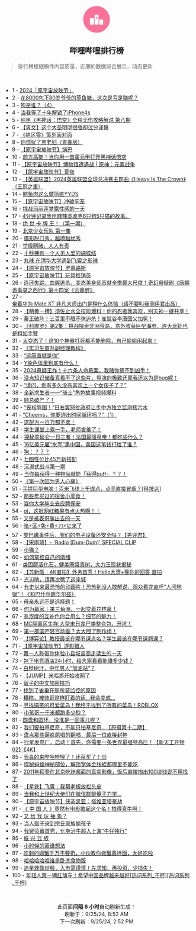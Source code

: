 <div align="center">
    <img src="./assets/icon_rank.png" alt="logo" />
    <h2>哔哩哔哩排行榜</h>
</div>

> 排行榜根据稿件内容质量，近期的数据综合展示，动态更新

<br />

<ul><li><span>1 - <a href=https://www.bilibili.com/BV1Zmt6egEMP>2024「原宇宙放映节」</a></span></li><li><span>2 - <a href=https://www.bilibili.com/BV1dYtDehEus>花8000包下80岁爷爷的草鱼塘，这次是亏是赚呢？</a></span></li><li><span>3 - <a href=https://www.bilibili.com/BV1LLsYeuEqR>狗是谁？（4）</a></span></li><li><span>4 - <a href=https://www.bilibili.com/BV1WVtDe5E2N>当我等了十年解锁了iPhone4s</a></span></li><li><span>5 - <a href=https://www.bilibili.com/BV1jzs1e3EcV>纯黑《黑神话：悟空》全程无伤攻略解说&nbsp;第八期</a></span></li><li><span>6 - <a href=https://www.bilibili.com/BV1dZtke3E4W>【爽文】这个大圣明明很强却过分谨慎</a></span></li><li><span>7 - <a href=https://www.bilibili.com/BV1QLsbeQEgM>《绝区零》策划面对面</a></span></li><li><span>8 - <a href=https://www.bilibili.com/BV17dtyeHEG1>你惊扰了黑老妇（青春版）</a></span></li><li><span>9 - <a href=https://www.bilibili.com/BV1bLtoeTEZG>【原宇宙放映节】锅巴</a></span></li><li><span>10 - <a href=https://www.bilibili.com/BV1b5tReFEb8>前方高能！当你用一首霍元甲打开黑神话悟空</a></span></li><li><span>11 - <a href=https://www.bilibili.com/BV1d5tkerE5D>【原宇宙放映节】博物馆遭遇战&nbsp;|&nbsp;原神：元素战争</a></span></li><li><span>12 - <a href=https://www.bilibili.com/BV14wbFeCE25>【原宇宙放映节】夏夜</a></span></li><li><span>13 - <a href=https://www.bilibili.com/BV1apsYeeEYC>【英雄联盟】2024英雄联盟全球总决赛主题曲《Heavy&nbsp;Is&nbsp;The&nbsp;Crown》（王冠之重）</a></span></li><li><span>14 - <a href=https://www.bilibili.com/BV1Jgtke5EtJ>鳄鱼肉这么做简直YYDS</a></span></li><li><span>15 - <a href=https://www.bilibili.com/BV1PebcerEzX>【原宇宙放映节】冲破牢笼</a></span></li><li><span>16 - <a href=https://www.bilibili.com/BV1K8tSeyEPb>挑战玛丽莲梦露性感的一天</a></span></li><li><span>17 - <a href=https://www.bilibili.com/BV1czbceMEKb>4分钟记录我用麻辣烫收养6只狗5只猫的故事。</a></span></li><li><span>18 - <a href=https://www.bilibili.com/BV1F4treyELV>绝&nbsp;世&nbsp;卡&nbsp;牌&nbsp;王！（第一期）</a></span></li><li><span>19 - <a href=https://www.bilibili.com/BV1Webce6Eqp>北京少女乐队&nbsp;第一集</a></span></li><li><span>20 - <a href=https://www.bilibili.com/BV1CatSeGEib>摄影脱口秀，越喷越优秀</a></span></li><li><span>21 - <a href=https://www.bilibili.com/BV12utze7EVG>举报网赌，人人有责</a></span></li><li><span>22 - <a href=https://www.bilibili.com/BV1VCtneGEgq>十秒拥有一个人见人爱的蝴蝶结</a></span></li><li><span>23 - <a href=https://www.bilibili.com/BV1F1t6ekE5w>丸辣&nbsp;在清华大学遇到飞霄之影辣</a></span></li><li><span>24 - <a href=https://www.bilibili.com/BV1CmtZePEYL>【原宇宙放映节】罗慕路斯</a></span></li><li><span>25 - <a href=https://www.bilibili.com/BV1a7bceHEbz>【原宇宙放映节】玩具推销员</a></span></li><li><span>26 - <a href=https://www.bilibili.com/BV1TWsQe1EVd>连环失踪，血腥逃杀，变态美身师贡献全季最大尺度！奇幻悬疑剧《唐朝诡事录之西行》第十四案《云鼎醉》</a></span></li><li><span>27 - <a href=https://www.bilibili.com/BV1dLbAehE4A>带着华为&nbsp;Mate&nbsp;XT&nbsp;非凡大师出门是种什么体验（请不要叫我测评君出品）</a></span></li><li><span>28 - <a href=https://www.bilibili.com/BV1umsaetEc6>【萌黄一槽】须佐止水全技能爆料！你的忍者我喜欢，别天神一键共享！</a></span></li><li><span>29 - <a href=https://www.bilibili.com/BV15tt2eEENN>秦王破阵！三百里不眠不休追杀！雀鼠谷李唐国父加冕！</a></span></li><li><span>30 - <a href=https://www.bilibili.com/BV1LdbAePE8M>《科摩罗》第2集：挑战探索非洲荒岛，意外收获巨型海参，连大龙虾也是粗如手臂</a></span></li><li><span>31 - <a href=https://www.bilibili.com/BV1ZGtHeHESQ>太变态了！这10个神器打死都不能删除，自己偷偷用起来！</a></span></li><li><span>32 - <a href=https://www.bilibili.com/BV1AZtDe5Ey2>《实习生直升副经理教程》</a></span></li><li><span>33 - <a href=https://www.bilibili.com/BV1L7tkezEPb>“这简直就是你”</a></span></li><li><span>34 - <a href=https://www.bilibili.com/BV1evtDeFEXZ>Y染色体里到底有什么！</a></span></li><li><span>35 - <a href=https://www.bilibili.com/BV1xwt2eKEF7>2024悬疑王炸！十六条人命悬案，我赌你猜不到凶手！</a></span></li><li><span>36 - <a href=https://www.bilibili.com/BV1EZsUeRE3B>没点知识储备真看不了这些片，导演的极致还原我还以为是bug呢！</a></span></li><li><span>37 - <a href=https://www.bilibili.com/BV15YbwecEoF>“请问，你有多久没有喜欢上一个女孩子了？”</a></span></li><li><span>38 - <a href=https://www.bilibili.com/BV1kibceuEew>全新求生者——“骑士”角色故事视频爆料</a></span></li><li><span>39 - <a href=https://www.bilibili.com/BV1GGsSeLEzz>顾总破产了！</a></span></li><li><span>40 - <a href=https://www.bilibili.com/BV17gtke5EQd>“丧权辱国！”日右翼怒批政府让步中方独立监测核污水</a></span></li><li><span>41 - <a href=https://www.bilibili.com/BV1FTbNe1ExE>“Cheems，你要逃出时间循环吗？”（1）</a></span></li><li><span>42 - <a href=https://www.bilibili.com/BV1iJsUeDEr3>这配方一百万都不卖！</a></span></li><li><span>43 - <a href=https://www.bilibili.com/BV1A5bweVEyk>学生课堂上露一手，老师害羞了！</a></span></li><li><span>44 - <a href=https://www.bilibili.com/BV1Y3tfemEtj>探秘拿破仑一日三餐！法国最强皇帝！都吃些什么？</a></span></li><li><span>45 - <a href=https://www.bilibili.com/BV15RtSetEcg>16亿美元雇“水军”黑中国，美国这笔钱打给了谁？</a></span></li><li><span>46 - <a href=https://www.bilibili.com/BV1oNsbebE9Y>狗：？？？</a></span></li><li><span>47 - <a href=https://www.bilibili.com/BV1TMtDeUE6c>七图性价比45万新搭配</a></span></li><li><span>48 - <a href=https://www.bilibili.com/BV1Eut6eTE3U>沉溺式战斗第一期</a></span></li><li><span>49 - <a href=https://www.bilibili.com/BV1yEtCeoEVg>当你每获得一种物品就能「获得buff」？？！</a></span></li><li><span>50 - <a href=https://www.bilibili.com/BV1SZtme2EFe>《第一次因为男人心痛》</a></span></li><li><span>51 - <a href=https://www.bilibili.com/BV1mot1ezEZN>手搓巨型电脑！百米飞线上千焊点，点亮直接冒烟？[科技达]</a></span></li><li><span>52 - <a href=https://www.bilibili.com/BV16QtHeREnG>那些年买过的宿舍小零食！</a></span></li><li><span>53 - <a href=https://www.bilibili.com/BV1pftreQE4D>当你大学毕业去应聘保安</a></span></li><li><span>54 - <a href=https://www.bilibili.com/BV15Rt6eiEPs>oi，这批网红糖果有点火热啊！！</a></span></li><li><span>55 - <a href=https://www.bilibili.com/BV14itke4Ew1>又是被表哥骗出去的一天</a></span></li><li><span>56 - <a href=https://www.bilibili.com/BV1pSsUecEru>暗⚡区⚡免⚡费⚡刀⚡它来了</a></span></li><li><span>57 - <a href=https://www.bilibili.com/BV18PsCe4E1K>黎巴嫩事件后，我们的电子设备还安全吗？【差评君】</a></span></li><li><span>58 - <a href=https://www.bilibili.com/BV1MCtDe9ER6>【宋雨琦】-&nbsp;&#39;Radio&nbsp;(Dum-Dum)&#39;&nbsp;SPECIAL&nbsp;CLIP</a></span></li><li><span>59 - <a href=https://www.bilibili.com/BV1V5tSeREwo>小猫？</a></span></li><li><span>60 - <a href=https://www.bilibili.com/BV1gCtDe9E9r>如何掌控自己的情绪</a></span></li><li><span>61 - <a href=https://www.bilibili.com/BV1hht2ejE2x>类固醇活化石，健美圈常青树，大力王现状揭秘</a></span></li><li><span>62 - <a href=https://www.bilibili.com/BV1sisyeWEpR>【苏新皓｜4K直拍】外务首秀！Hello大湾+等你的回答&nbsp;直拍</a></span></li><li><span>63 - <a href=https://www.bilibili.com/BV18ctDepE7a>光刃呐，请再次劈了这座城</a></span></li><li><span>64 - <a href=https://www.bilibili.com/BV1X5tSe9EDg>有史以来最恐怖的动画片！恐怖到没人敢解说，观众看完直呼“人间地狱”！《和巴什尔跳华尔兹》</a></span></li><li><span>65 - <a href=https://www.bilibili.com/BV1zStkemE7g>母亲永远不是选择题！</a></span></li><li><span>66 - <a href=https://www.bilibili.com/BV1G2tCezE4d>何为赢家丨来三角洲，一起变着花样赢！</a></span></li><li><span>67 - <a href=https://www.bilibili.com/BV17GtyeDEd4>高浓度的互补色你会用么？细节的魅力！</a></span></li><li><span>68 - <a href=https://www.bilibili.com/BV1HibceuE6t>MC隔离区生存:大型末日丧尸类整合包，开坑！</a></span></li><li><span>69 - <a href=https://www.bilibili.com/BV1UgtCeAEsb>第一部国产轻百动画？太大胆了制作组！</a></span></li><li><span>70 - <a href=https://www.bilibili.com/BV1fPtSehEvV>【博弈论】教授最该在哪节课点名？学生最该在哪节课翘课？</a></span></li><li><span>71 - <a href=https://www.bilibili.com/BV1zdtZeZECe>【原宇宙放映节】逐影猎人</a></span></li><li><span>72 - <a href=https://www.bilibili.com/BV1WMt2ewE4U>第一人称带你体验小县城普高走读生的一天</a></span></li><li><span>73 - <a href=https://www.bilibili.com/BV1ritSezExJ>包下电竞酒店24小时，给大家看看能赚多少钱？</a></span></li><li><span>74 - <a href=https://www.bilibili.com/BV15ntkeqE4B>白桦树汁，中年男人“加油站”？</a></span></li><li><span>75 - <a href=https://www.bilibili.com/BV1ttbceyEVi>【JUMP】米哈游开始收网了</a></span></li><li><span>76 - <a href=https://www.bilibili.com/BV1MytUeLEKc>留子的中文加密技巧</a></span></li><li><span>77 - <a href=https://www.bilibili.com/BV11ktZeqERw>找到了雀巢在厕所装监控的原因</a></span></li><li><span>78 - <a href=https://www.bilibili.com/BV1pRtze2ECr>糟糕，被帅哥这样盯着的话...我会变成...</a></span></li><li><span>79 - <a href=https://www.bilibili.com/BV19ot6ePEF6>寻找搞笑的可爱菜鸟！我终于找到了所有的菜鸟！ROBLOX</a></span></li><li><span>80 - <a href=https://www.bilibili.com/BV1HBtSeTEAN>小孩哥一千米都跑多少秒？</a></span></li><li><span>81 - <a href=https://www.bilibili.com/BV1pNtyexEU3>圆盘和圆环，没准是一回事儿呢？</a></span></li><li><span>82 - <a href=https://www.bilibili.com/BV1FWsCeCEw4>我们要拍基尼奇，不能只拍基尼奇...【原摄第十二期】</a></span></li><li><span>83 - <a href=https://www.bilibili.com/BV1jvtreuEu2>盘点那些逼疯原唱的翻唱，最后一位直接封神</a></span></li><li><span>84 - <a href=https://www.bilibili.com/BV1WRsXeVEDz>行星发电厂，启动！首先，你需要一条世界最强特高压！【新天工开物02】【4K】</a></span></li><li><span>85 - <a href=https://www.bilibili.com/BV1JPtQegEYj>我真的来哔哩哔哩了！还获奖了！😊</a></span></li><li><span>86 - <a href=https://www.bilibili.com/BV1StsYecEmP>探秘蚂蝗神秘部位，解锁宽体金线蛭都哪里不能吃</a></span></li><li><span>87 - <a href=https://www.bilibili.com/BV1KDtUe3EwT>2011年拜登在北京吃炸酱面的真实影像，饭后直接掏出100块钱说不用找了</a></span></li><li><span>88 - <a href=https://www.bilibili.com/BV1dYtDehEQg>【星铁】飞霄：我帮老板放松头皮</a></span></li><li><span>89 - <a href=https://www.bilibili.com/BV1w4tCepE5W>当我和上世纪大佬们在微信群聊量子力学...</a></span></li><li><span>90 - <a href=https://www.bilibili.com/BV1TatkeFESN>【原宇宙放映节】侠盗凯亚：塔维亚塔豪劫</a></span></li><li><span>91 - <a href=https://www.bilibili.com/BV1QhsUeVEib>《&nbsp;中&nbsp;国&nbsp;人&nbsp;》竟然有电影敢起这个名！拍得真牛啊！</a></span></li><li><span>92 - <a href=https://www.bilibili.com/BV1HQsUefEE2>又&nbsp;给&nbsp;我&nbsp;玩&nbsp;抽&nbsp;象？</a></span></li><li><span>93 - <a href=https://www.bilibili.com/BV1u6bFemETF>当人贩子来到宗氏家族偷孩子</a></span></li><li><span>94 - <a href=https://www.bilibili.com/BV1VLtKeNEVM>我爸荧幕首秀，化身治牛超人上演“牛仔独行”</a></span></li><li><span>95 - <a href=https://www.bilibili.com/BV12Et1evETn>振&nbsp;兴&nbsp;豆&nbsp;族</a></span></li><li><span>96 - <a href=https://www.bilibili.com/BV1ZQtkeLEKf>小时候的离谱想法</a></span></li><li><span>97 - <a href=https://www.bilibili.com/BV1EQtkejEUw>吃剩的螃蟹千万不要扔，小伙教你做蟹黄拌面，太好吃啦</a></span></li><li><span>98 - <a href=https://www.bilibili.com/BV1h9tmeJEin>哈哈哈哈哈谁是卧底食物版</a></span></li><li><span>99 - <a href=https://www.bilibili.com/BV1DHshexEfg>追星就像炒股，入市需谨慎！先求知，再投资，少损失！</a></span></li><li><span>100 - <a href=https://www.bilibili.com/BV1zCtQekE1P>年轻人第一辆红旗车！希望中国品牌越来越好[热词系列_干杯][热词系列_干杯]</a></span></li></ul>

<br />

<p align=center>此页面<strong>间隔 6 小时</strong>自动刷新生成！<br>刷新于：9/25/24, 8:52 AM<br>下一次刷新：9/25/24, 2:52 PM</p>